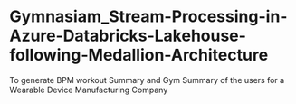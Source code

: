 # Gymnasiam_Stream-Processing-in-Azure-Databricks-Lakehouse-following-Medallion-Architecture
To generate BPM workout Summary and Gym Summary of the users for a Wearable Device Manufacturing Company
